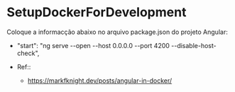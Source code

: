 # SetupDockerForDevelopment


Coloque a informacção abaixo no arquivo package.json do projeto Angular:

 
 - "start": "ng serve --open --host 0.0.0.0 --port 4200 --disable-host-check",




 - Ref:: 

   * https://markfknight.dev/posts/angular-in-docker/

 
